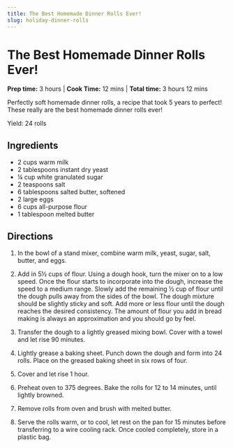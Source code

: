 ```yaml
---
title: The Best Homemade Dinner Rolls Ever!
slug: holiday-dinner-rolls
---
```


# The Best Homemade Dinner Rolls Ever!

**Prep time:** 3 hours | **Cook Time:** 12 mins | **Total time:** 3 hours 12 mins

Perfectly soft homemade dinner rolls, a recipe that took 5 years to perfect! These really are the best homemade dinner rolls ever!

Yield: 24 rolls

## Ingredients

- 2 cups warm milk
- 2 tablespoons instant dry yeast
- ¼ cup white granulated sugar
- 2 teaspoons salt
- 6 tablespoons salted butter, softened
- 2 large eggs
- 6 cups all-purpose flour
- 1 tablespoon melted butter

## Directions

1. In the bowl of a stand mixer, combine warm milk, yeast, sugar, salt, butter, and eggs.

2. Add in 5½ cups of flour. Using a dough hook, turn the mixer on to a low speed. Once the flour starts to incorporate into the dough, increase the speed to a medium range. Slowly add the remaining ½ cup of flour until the dough pulls away from the sides of the bowl. The dough mixture should be slightly sticky and soft. Add more or less flour until the dough reaches the desired consistency. The amount of flour you add in bread making is always an approximation and you should go by feel.

3. Transfer the dough to a lightly greased mixing bowl. Cover with a towel and let rise 90 minutes.

4. Lightly grease a baking sheet. Punch down the dough and form into 24 rolls. Place on the greased baking sheet in six rows of four.

5. Cover and let rise 1 hour.

6. Preheat oven to 375 degrees. Bake the rolls for 12 to 14 minutes, until lightly browned.

7. Remove rolls from oven and brush with melted butter.

8. Serve the rolls warm, or to cool, let rest on the pan for 15 minutes before transferring to a wire cooling rack. Once cooled completely, store in a plastic bag.
